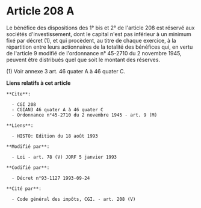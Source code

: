 # Article 208 A

Le bénéfice des dispositions des 1° bis et 2° de l'article 208 est réservé aux sociétés d'investissement, dont le capital
n'est pas inférieur à un minimum fixé par décret (1), et qui procèdent, au titre de chaque exercice, à la répartition entre
leurs actionnaires de la totalité des bénéfices qui, en vertu de l'article 9 modifié de l'ordonnance n° 45-2710 du 2 novembre
1945, peuvent être distribués quel que soit le montant des réserves.

(1) Voir annexe 3 art. 46 quater A à 46 quater C.

**Liens relatifs à cet article**

	**Cite**:

	  - CGI 208
	  - CGIAN3 46 quater A à 46 quater C
	  - Ordonnance n°45-2710 du 2 novembre 1945 - art. 9 (M)

	**Liens**:

	  - HISTO: Edition du 18 août 1993

	**Modifié par**:

	  - Loi - art. 78 (V) JORF 5 janvier 1993

	**Codifié par**:

	  - Décret n°93-1127 1993-09-24

	**Cité par**:

	  - Code général des impôts, CGI. - art. 208 (V)
